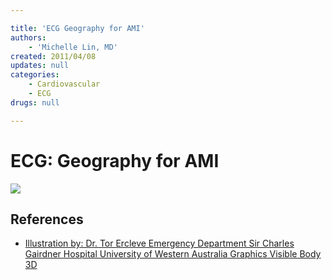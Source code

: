```yaml
---

title: 'ECG Geography for AMI'
authors:
    - 'Michelle Lin, MD'
created: 2011/04/08
updates: null
categories:
    - Cardiovascular
    - ECG
drugs: null

---
```




# ECG: Geography for AMI

![](https://d2p53dh3qxfm0x.cloudfront.net/uploads/img/1jx/5/m/95a453e3-eac2-52d1-b281-74abe46032c9/640.png)

## References

-   [Illustration by: Dr. Tor Ercleve Emergency Department Sir Charles Gairdner Hospital University of Western Australia Graphics Visible Body 3D](None)
